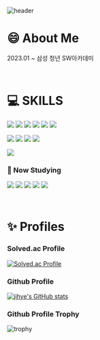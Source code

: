 ![header](https://capsule-render.vercel.app/api?type=wave&color=fcf8f2&height=200&text=Hi%20I'm%20Jihye&fontColor=c0b0ff)

# 😄 About Me

2023.01 ~ 삼성 청년 SW아카데미

<!--
<img src="https://github-profile-summary-cards.vercel.app/api/cards/profile-details?username=j-byun&theme=dracula" />
-->

<!-- <a href="#">
  <img src="https://github-readme-stats.vercel.app/api?username=j-byun&theme=calm&show_icons=true" height='200px'>
</a><br>
<a href="#">
  <img src="https://github-readme-stats.vercel.app/api/top-langs/?username=j-byun&theme=calm&exclude_repo=Jagi,assignment&layout=compact" height='200px'>
  <img src='http://mazassumnida.wtf/api/v2/generate_badge?boj=leo503801' height='200px'>
</a> -->

<br/>

# 💻 SKILLS 

<img src="https://img.shields.io/badge/java-007396?style=square&amp;logo=java&amp;logoColor=white"/> <img src="https://img.shields.io/badge/Spring-6DB33F?style=square&amp;logo=spring&amp;logoColor=white"/> <img src="https://img.shields.io/badge/SpringBoot-6DB33F?style=square&amp;logo=springboot&amp;logoColor=white"/> <img src="https://img.shields.io/badge/MySQL-4479A1?style=square&amp;logo=mysql&amp;logoColor=white"/> <img src="https://img.shields.io/badge/mariaDB-003545?style=square&amp;logo=mariaDB&logoColor=white"> <img src="https://img.shields.io/badge/MyBatis-4479A1?style=square&amp;logo=mybatis&amp;logoColor=white"/>  

<img src="https://img.shields.io/badge/HTML5-E34F26?style=square&amp;logo=html5&amp;logoColor=white"/> <img src="https://img.shields.io/badge/CSS3-1572B6?style=square&amp;logo=css3&amp;logoColor=white"/> <img src="https://img.shields.io/badge/JavaScript-F7DF1E?style=square&amp;logo=javascript&amp;logoColor=white"/> <img src="https://img.shields.io/badge/Vue.js-4FC08D?style=square&amp;logo=vuedotjs&amp;logoColor=white"/> 

<img src="https://img.shields.io/badge/GitHub-181717?style=square&amp;logo=github&amp;logoColor=white"/>

### 🌱 Now Studying
<img src="https://img.shields.io/badge/AmazonEC2-FF9900?style=square&amp;logo=amazonec2&amp;logoColor=white"/> <img src="https://img.shields.io/badge/AmazonRDS-527FFF?style=square&amp;logo=amazonrds&amp;logoColor=white"/> <img src="https://img.shields.io/badge/SpringSecurity-6DB33F?style=square&amp;logo=springsecurity&amp;logoColor=white"/> <img src="https://img.shields.io/badge/Hibernate-59666C?style=square&amp;logo=hibernate&amp;logoColor=white"/> <img src="https://img.shields.io/badge/React-61DAFB?style=square&amp;logo=react&amp;logoColor=white"/>

<br/>     

# ✨ Profiles
### Solved.ac Profile
[![Solved.ac Profile](http://mazassumnida.wtf/api/v2/generate_badge?boj=jhbyun)](https://solved.ac/jhbyun/)

### Github Profile
[![jihye's GitHub stats](https://github-readme-stats.vercel.app/api?username=j-byun&count_private=true&custom_title=jihye's&nbsp;github&nbsp;&bg_color=30,7F7FD5,86A8E7,91eae4&title_color=fff&text_color=fff)](https://github.com/j-byun/github-readme-stats)

### Github Profile Trophy
![trophy](https://github-profile-trophy.vercel.app/?username=j-byun&row=1&column=4&theme=dracula&no-bg=true&margin-w=15)


<!--

### Hi there 👋
**j-byun/j-byun** is a ✨ _special_ ✨ repository because its `README.md` (this file) appears on your GitHub profile.

Here are some ideas to get you started:

- 🔭 I’m currently working on ...
- 🌱 I’m currently learning ...
- 👯 I’m looking to collaborate on ...
- 🤔 I’m looking for help with ...
- 💬 Ask me about ...
- 📫 How to reach me: ...
- 😄 Pronouns: ...
- ⚡ Fun fact: ...
-->
